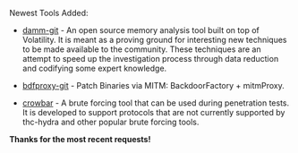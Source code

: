 Newest Tools Added:

* [damm-git](http://www.504ensics.com/tools/differential-analysis-of-malware-in-memory-damm/) - An open source memory analysis tool built on top of Volatility. It is meant as a proving ground for interesting new techniques to be made available to the community. These techniques are an attempt to speed up the investigation process through data reduction and codifying some expert knowledge.

* [bdfproxy-git](https://github.com/secretsquirrel/BDFProxy) - Patch Binaries via MITM: BackdoorFactory + mitmProxy. 

* [crowbar](https://github.com/galkan/crowbar) - A brute forcing tool that can be used during penetration tests. It is developed to support protocols that are not currently supported by thc-hydra and other popular brute forcing tools. 

**Thanks for the most recent requests!**
